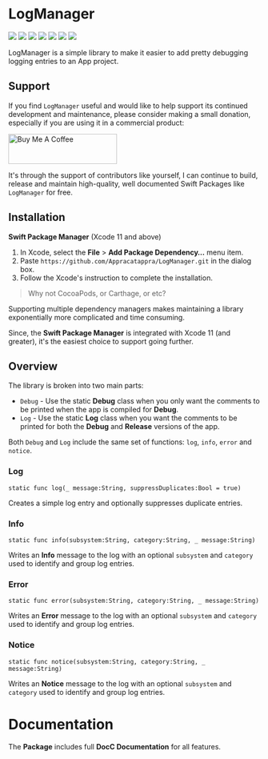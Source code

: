 # LogManager

![](https://img.shields.io/badge/license-MIT-green) ![](https://img.shields.io/badge/maintained%3F-Yes-green) ![](https://img.shields.io/badge/swift-6.0-green) ![](https://img.shields.io/badge/iOS-18.0-red) ![](https://img.shields.io/badge/macOS-15.0-red) ![](https://img.shields.io/badge/tvOS-18.0-red) ![](https://img.shields.io/badge/watchOS-11.0-red)


LogManager is a simple library to make it easier to add pretty debugging logging entries to an App project.

## Support

If you find `LogManager` useful and would like to help support its continued development and maintenance, please consider making a small donation, especially if you are using it in a commercial product:

<a href="https://www.buymeacoffee.com/KevinAtAppra" target="_blank"><img src="https://cdn.buymeacoffee.com/buttons/v2/default-yellow.png" alt="Buy Me A Coffee" style="height: 60px !important;width: 217px !important;" ></a>

It's through the support of contributors like yourself, I can continue to build, release and maintain high-quality, well documented Swift Packages like `LogManager` for free.


## Installation

**Swift Package Manager** (Xcode 11 and above)

1. In Xcode, select the **File** > **Add Package Dependency…** menu item.
2. Paste `https://github.com/Appracatappra/LogManager.git` in the dialog box.
3. Follow the Xcode's instruction to complete the installation.

> Why not CocoaPods, or Carthage, or etc?

Supporting multiple dependency managers makes maintaining a library exponentially more complicated and time consuming.

Since, the **Swift Package Manager** is integrated with Xcode 11 (and greater), it's the easiest choice to support going further.

## Overview

The library is broken into two main parts: 

* `Debug` - Use the static **Debug** class when you only want the comments to be printed when the app is compiled for **Debug**.
* `Log` - Use the static **Log** class when you want the comments to be printed for both the **Debug** and **Release** versions of the app.

Both `Debug` and `Log` include the same set of functions: `log`, `info`, `error` and `notice`.
 
### Log
 
`static func log(_ message:String, suppressDuplicates:Bool = true)` 

Creates a simple log entry and optionally suppresses duplicate entries.

### Info
 
`static func info(subsystem:String, category:String, _ message:String)`

Writes an **Info** message to the log with an optional `subsystem` and `category` used to identify and group log entries.

### Error

`static func error(subsystem:String, category:String, _ message:String)`

Writes an **Error** message to the log with an optional `subsystem` and `category` used to identify and group log entries.

### Notice

`static func notice(subsystem:String, category:String, _ message:String)`

Writes an **Notice** message to the log with an optional `subsystem` and `category` used to identify and group log entries.

# Documentation

The **Package** includes full **DocC Documentation** for all features.
